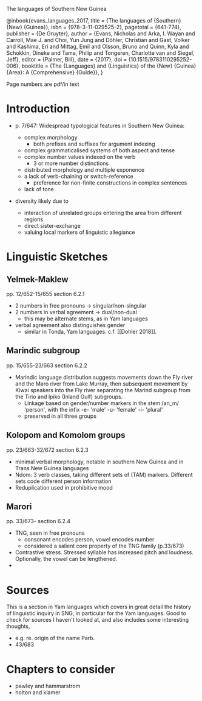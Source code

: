 The languages of Southern New Guinea

@inbook{evans_languages_2017,
	title = {The languages of {Southern} {New} {Guinea}},
	isbn = {978-3-11-029525-2},
	pagetotal = {641-774},
	publisher = {De Gruyter},
	author = {Evans, Nicholas and Arka, I. Wayan and Carroll, Mae J. and Choi, Yun Jung and Döhler, Christian and Gast, Volker and Kashima, Eri and Mittag, Emil and Olsson, Bruno and Quinn, Kyla and Schokkin, Dineke and Tama, Philip and Tongeren, Charlotte van and Siegel, Jeff},
	editor = {Palmer, Bill},
	date = {2017},
	doi = {10.1515/9783110295252-006},
	booktitle = {The {Languages} and {Linguistics} of the {New} {Guinea} {Area}: A {Comprehensive} {Guide}},
}

Page numbers are pdf/in text
# Introduction

- p. 7/647: Widespread typological features in Southern New Guinea:
	- complex morphology
		- both prefixes and suffixes for argument indexing
	- complex grammaticalised systems of both aspect and tense
	- complex number values indexed on the verb
		- 3 or more number distinctions
	- distributed morphology and multiple exponence
	- a lack of verb-chaining or switch-reference
		- preference for non-finite constructions in complex sentences
	- lack of tone

- diversity likely due to
	- interaction of unrelated groups entering the area from different regions
	- direct sister-exchange
	- valuing local markers of linguistic allegiance

# Linguistic Sketches

## Yelmek-Maklew
pp. 12/652-15/655
section 6.2.1

- 2 numbers in free pronouns -> singular/non-singular
- 2 numbers in verbal agreement -> dual/non-dual
	- this may be alternate stems, as in Yam languages
- verbal agreement also distinguishes gender
	- similar in Tonda, Yam languages. c.f. [[Dohler 2018]].



## Marindic subgroup
pp. 15/655-23/663
section 6.2.2


- Marindic language distribution suggests movements down the Fly river and the Maro river from Lake Murray, then subsequent movement by Kiwai speakers into the Fly river separating the Marind subgroup from the Tirio and Ipiko (Inland Gulf) subgroups. 
	- Linkage based on gender/number markers in the stem /an_m/ 'person', with the infix 
		  -e- 'male' 
		  -u- 'female'
		  -i- 'plural'
	- preserved in all three groups


## Kolopom and Komolom groups
pp. 23/663-32/672
section 6.2.3

- minimal verbal morphology, notable in southern New Guinea and in Trans New Guinea languages
- Ndom: 3 verb classes, taking different sets of (TAM) markers. Different sets code different person information
- Reduplication used in prohibitive mood


## Marori
pp. 33/673-
section 6.2.4

- TNG, seen in free pronouns
	- consonant encodes person, vowel encodes number
	- considered a salient core property of the TNG family (p.33/673)
- Contrastive stress. Stressed syllable has increased pitch and loudness. Optionally, the vowel can be lengthened.
- 


# Sources
This is a section in Yam languages which covers in great detail the history of linguistic inquiry in SNG, in particular for the Yam languages. Good to check for sources I haven't looked at, and also includes some interesting thoughts, 
- e.g. re. origin of the name Parb.
- 43/683


# Chapters to consider
- pawley and hammarstrom
- holton and klamer